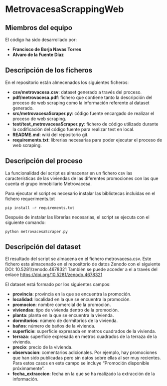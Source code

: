 # MetrovacesaScrappingWeb

## Miembros del equipo
El código ha sido desarrollado por:
* **Francisco de Borja Navas Torres**
* **Alvaro de la Fuente Díaz**

## Descripción de los ficheros
En el repositorio están almecenados los siguientes ficheros:
* **csv/metrovacesa.csv**: dataset generado a través del proceso.
* **pdf/metrovacesa.pdf**: fichero que contiene tanto la descripción del proceso de web scraping como la  información referente al dataset generado.
* **src/metrovacesaScraper.py**: código fuente encargado de realizar el proceso de web scraping.
* **test/test_metrovacesaScraper.py**: fichero de código utilizado durante la codificación del código fuente para realizar test en local.
* **README.md**: wiki del repositorio git.
* **requirements.txt**: librerias necesarias para poder ejecutar el proceso de web scraping.

## Descripción del proceso
La funcionalidad del script es almacenar en un fichero csv las características de las viviendas de las diferentes promociones con las que cuenta el grupo inmobiliario Metrovacesa.

Para ejecutar el script es necesario instalar las bibliotecas incluidas en el fichero requeriments.txt

```
pip install -r requirements.txt
```

Después de instalar las librerías necesarias, el script se ejecuta con el siguiente comando:

```
python metrovacesaScraper.py
```

## Descripción del dataset
El resultado del script se almacena en el fichero metrovacesa.csv. Este fichero esta almacenado en el repositorio de datos Zenodo con el siguiente DOI: 10.5281/zenodo.4678321
También se puede acceder a el a través del enlace https://doi.org/10.5281/zenodo.4678321

El dataset está formado por los siguientes campos:
* **provincia**: provincia en la que se encuentra la promoción.
* **localidad**: localidad en la que se encuentra la promoción.
* **promocion**: nombre comercial de la promoción.
* **viviendas**: tipo de vivienda dentro de la promoción.
* **planta**: planta en la que se encuentra la vivienda.
* **dormitorios**: número de dormitorios de la vivienda.
* **baños**: número de baños de la vivienda.
* **superficie**: superficie expresada en metros cuadrados de la vivienda.
* **terraza**: superficie expresada en metros cuadrados de la terraza de la vivienda.
* **precio**: precio de la vivienda.
* **observacion**: comentarios adicionales. Por ejemplo, hay promociones que han sido publicadas pero sin datos sobre ellas al ser muy recientes. Para estos casos en este campo se incluye “Promoción disponible próximamente”.
* **fecha_extraccion**: fecha en la que se ha realizado la extracción de la información.
